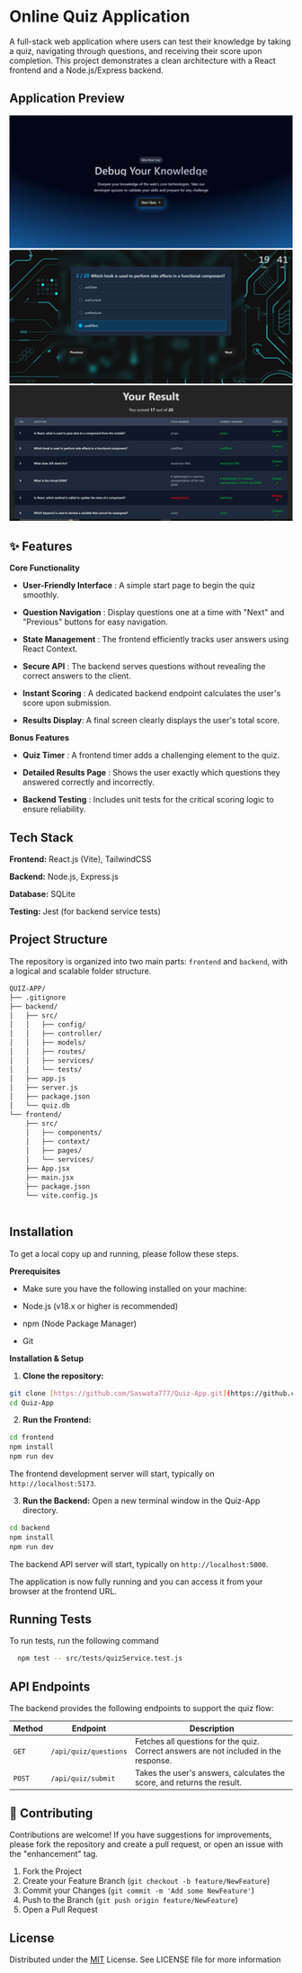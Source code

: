 
# Online Quiz Application

A full-stack web application where users can test their knowledge by taking a quiz, navigating through questions, and receiving their score upon completion. This project demonstrates a clean architecture with a React frontend and a Node.js/Express backend.


## Application Preview

![Quiz App Screenshot 1](quiz-1.jpeg)
![Quiz App Screenshot 2](quiz-2.jpeg)
![Quiz App Screenshot 3](quiz-3.jpeg)


## ✨ Features

**Core Functionality**

- **User-Friendly Interface** : A simple start page to begin the quiz smoothly.

- **Question Navigation** : Display questions one at a time with "Next" and "Previous" buttons for easy navigation.

- **State Management** : The frontend efficiently tracks user answers using React Context.

- **Secure API** : The backend serves questions without revealing the correct answers to the client.

- **Instant Scoring** : A dedicated backend endpoint calculates the user's score upon submission.

- **Results Display**: A final screen clearly displays the user's total score.

**Bonus Features**

- **Quiz Timer** : A frontend timer adds a challenging element to the quiz.

- **Detailed Results Page** : Shows the user exactly which questions they answered correctly and incorrectly.

- **Backend Testing** : Includes unit tests for the critical scoring logic to ensure reliability.


## Tech Stack

**Frontend:** React.js (Vite), TailwindCSS

**Backend:** Node.js, Express.js

**Database:** SQLite

**Testing:** Jest (for backend service tests)


## Project Structure

The repository is organized into two main parts: `frontend` and `backend`, with a logical and scalable folder structure.

```
QUIZ-APP/
├── .gitignore
├── backend/
│   ├── src/
│   │   ├── config/
│   │   ├── controller/
│   │   ├── models/
│   │   ├── routes/
│   │   ├── services/
│   │   └── tests/
│   ├── app.js
│   ├── server.js
│   ├── package.json
│   └── quiz.db
└── frontend/
    ├── src/
    │   ├── components/
    │   ├── context/
    │   ├── pages/
    │   └── services/
    ├── App.jsx
    ├── main.jsx
    ├── package.json
    └── vite.config.js
    
```
## Installation
To get a local copy up and running, please follow these steps.

**Prerequisites**

- Make sure you have the following installed on your machine:

- Node.js (v18.x or higher is recommended)

- npm (Node Package Manager)

- Git

 **Installation & Setup**
 1. **Clone the repository:**

```bash
git clone [https://github.com/Saswata777/Quiz-App.git](https://github.com/Saswata777/Quiz-App.git)
cd Quiz-App
```

2. **Run the Frontend:**
```bash
cd frontend
npm install
npm run dev
```
The frontend development server will start, typically on `http://localhost:5173`.

3. **Run the Backend:** Open a new terminal window in the Quiz-App directory.

```bash
cd backend
npm install
npm run dev
```
The backend API server will start, typically on `http://localhost:5000`.

The application is now fully running and you can access it from your browser at the frontend URL.


## Running Tests

To run tests, run the following command

```bash
  npm test -- src/tests/quizService.test.js
```





    
##  API Endpoints

The backend provides the following endpoints to support the quiz flow:

| Method | Endpoint           | Description                                                                    |
|--------|--------------------|--------------------------------------------------------------------------------|
| `GET`  | `/api/quiz/questions`        | Fetches all questions for the quiz. Correct answers are not included in the response. |
| `POST` | `/api/quiz/submit` | Takes the user's answers, calculates the score, and returns the result.        |

## 👋 Contributing

Contributions are welcome! If you have suggestions for improvements, please fork the repository and create a pull request, or open an issue with the "enhancement" tag.

1. Fork the Project
2. Create your Feature Branch (`git checkout -b feature/NewFeature`)
3. Commit your Changes (`git commit -m 'Add some NewFeature'`)
4. Push to the Branch (`git push origin feature/NewFeature`)
5. Open a Pull Request
## License

Distributed under the [MIT](https://choosealicense.com/licenses/mit/) License. See LICENSE file for more information




